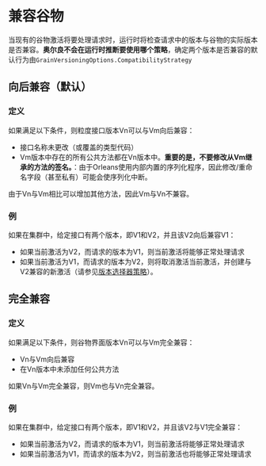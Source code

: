 # 兼容谷物

当现有的谷物激活将要处理请求时，运行时将检查请求中的版本与谷物的实际版本是否兼容。**奥尔良不会在运行时推断要使用哪个策略**，确定两个版本是否兼容的默认行为由`GrainVersioningOptions.CompatibilityStrategy`

## 向后兼容（默认）

### 定义

如果满足以下条件，则粒度接口版本Vn可以与Vm向后兼容：

-   接口名称未更改（或覆盖的类型代码）
-   Vm版本中存在的所有公共方法都在Vn版本中。**重要的是，不要修改从Vm继承的方法的签名。**：由于Orleans使用内部内置的序列化程序，因此修改/重命名字段（甚至私有）可能会使序列化中断。

由于Vn与Vm相比可以增加其他方法，因此Vm与Vn不兼容。

### 例

如果在集群中，给定接口有两个版本，即V1和V2，并且该V2向后兼容V1：

-   如果当前激活为V2，而请求的版本为V1，则当前激活将能够正常处理请求
-   如果当前激活为V1，而请求的版本为V2，则将取消激活当前激活，并创建与V2兼容的新激活（请参见[版本选择器策略](version_selector_strategy.md)）。

## 完全兼容

### 定义

如果满足以下条件，则谷物界面版本Vn可以与Vm完全兼容：

-   Vn与Vm向后兼容
-   在Vn版本中未添加任何公共方法

如果Vn与Vm完全兼容，则Vm也与Vn完全兼容。

### 例

如果在集群中，给定接口有两个版本，即V1和V2，并且该V2与V1完全兼容：

-   如果当前激活为V2，而请求的版本为V1，则当前激活将能够正常处理请求
-   如果当前激活为V1，而请求的版本为V2，则当前激活也将能够正常处理请求
